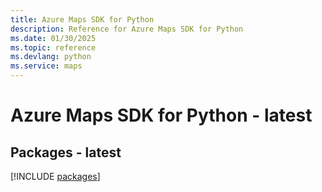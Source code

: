 ```yaml
---
title: Azure Maps SDK for Python
description: Reference for Azure Maps SDK for Python
ms.date: 01/30/2025
ms.topic: reference
ms.devlang: python
ms.service: maps
---
```

# Azure Maps SDK for Python - latest
## Packages - latest
[!INCLUDE [packages](maps-index.md)]